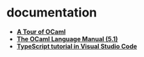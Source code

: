 # documentation

- **[A Tour of OCaml](https://ocaml.org/docs/tour-of-ocaml#tour-of-ocaml)**
- **[The OCaml Language Manual (5.1)](https://v2.ocaml.org/releases/5.1/htmlman/index.html)**
- **[TypeScript tutorial in Visual Studio Code](https://code.visualstudio.com/docs/typescript/typescript-tutorial)**
